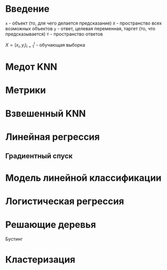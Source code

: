 # Введение

`x` - объект (то, для чего делается предсказание)
`X` - пространство всех возможных объектов 
`y` - ответ, целевая переменная, таргет (то, что предсказывается)
`Y` - пространство ответов

$X = (x_i, y_i)_{i=1}^l$ - обучающая выборка
# Медот KNN
# Метрики
# Взвешенный KNN
# Линейная регрессия
## Градиентный спуск
# Модель линейной классификации
# Логистическая регрессия
# Решающие деревья

Бустинг
# Кластеризация